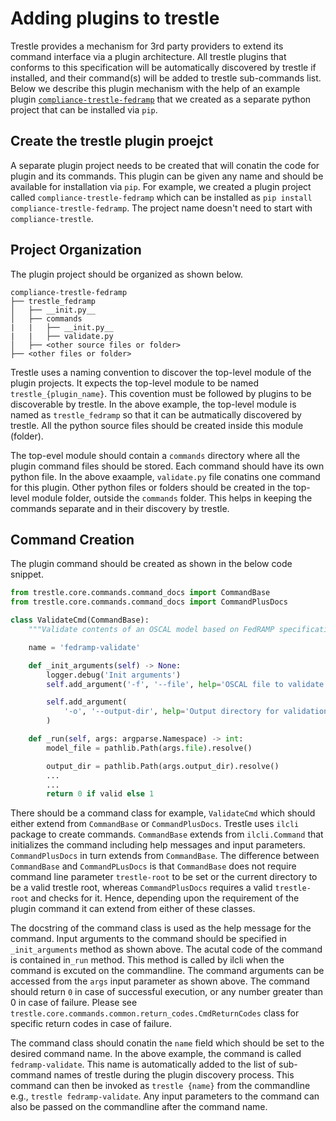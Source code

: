 # Adding plugins to trestle

Trestle provides a mechanism for 3rd party providers to extend its command interface via a plugin architecture. All trestle plugins that conforms to this specification will be automatically discovered by trestle if installed, and their command(s) will be added to trestle sub-commands list. Below we describe this plugin mechanism with the help of an example plugin [`compliance-trestle-fedramp`](https://github.com/IBM/compliance-trestle-fedramp) that we created as a separate python project that can be installed via `pip`.

## Create the trestle plugin proejct

A separate plugin project needs to be created that will conatin the code for plugin and its commands. This plugin can be given any name and should be available for installation via `pip`. For example, we created a plugin project called  `compliance-trestle-fedramp` which can be installed as `pip install compliance-trestle-fedramp`. The project name doesn't need to start with `compliance-trestle`.

## Project Organization

The plugin project should be organized as shown below.

```text
compliance-trestle-fedramp
├── trestle_fedramp
│   ├── __init.py__
│   ├── commands
|   |   ├── __init.py__
|   |   ├── validate.py
│   ├── <other source files or folder>
├── <other files or folder>
```

Trestle uses a naming convention to discover the top-level module of the plugin projects. It expects the top-level module to be named `trestle_{plugin_name}`. This covention must be followed by plugins to be discoverable by trestle. In the above example, the top-level module is named as `trestle_fedramp` so that it can be autmatically discovered by trestle. All the python source files should be created inside this module (folder).

The top-evel module should contain a `commands` directory where all the plugin command files should be stored. Each command should have its own python file. In the above exaample, `validate.py` file conatins one command for this plugin. Other python files or folders should be created in the top-level module folder, outside the `commands` folder. This helps in keeping the commands separate and in their discovery by trestle.

## Command Creation

The plugin command should be created as shown in the below code snippet.

```python
from trestle.core.commands.command_docs import CommandBase
from trestle.core.commands.command_docs import CommandPlusDocs

class ValidateCmd(CommandBase):
    """Validate contents of an OSCAL model based on FedRAMP specifications."""

    name = 'fedramp-validate'

    def _init_arguments(self) -> None:
        logger.debug('Init arguments')
        self.add_argument('-f', '--file', help='OSCAL file to validate.', type=str, required=True)

        self.add_argument(
            '-o', '--output-dir', help='Output directory for validation results.', type=str, required=True
        )

    def _run(self, args: argparse.Namespace) -> int:
        model_file = pathlib.Path(args.file).resolve()

        output_dir = pathlib.Path(args.output_dir).resolve()
        ...
        ...
        return 0 if valid else 1

```

There should be a command class for example, `ValidateCmd` which should either extend from `CommandBase` or `CommandPlusDocs`. Trestle uses `ilcli` package to create commands. `CommandBase` extends from `ilcli.Command` that initializes the command including help messages and input parameters. `CommandPlusDocs` in turn extends from `CommandBase`. The difference between `CommandBase` and `CommandPLusDocs` is that `CommandBase` does not require command line parameter `trestle-root` to be set or the current directory to be a valid trestle root, whereas `CommandPlusDocs` requires a valid `trestle-root` and checks for it. Hence, depending upon the requirement of the plugin command it can extend from either of these classes.

The docstring of the command class is used as the help message for the command. Input arguments to the command should be specified in `_init_arguments` method as shown above. The acutal code of the command is contained in`_run` method. This method is called by ilcli when the command is excuted on the commandline. The command arguments can be accessed from the `args` input parameter as shown above. The command should return `0` in case of successful execution, or any number greater than 0 in case of failure. Please see `trestle.core.commands.common.return_codes.CmdReturnCodes` class for specific return codes in case of failure.

The command class should conatin the `name` field which should be set to the desired command name. In the above example, the command is called `fedramp-validate`. This name is automatically added to the list of sub-command names of trestle during the plugin discovery process. This command can then be invoked as `trestle {name}` from the commandline e.g., `trestle fedramp-validate`. Any input parameters to the command can also be passed on the commandline after the command name.
